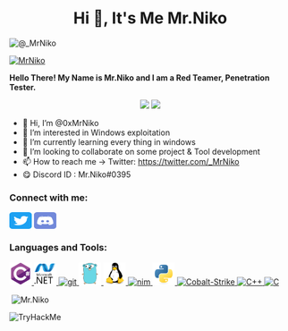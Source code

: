 <h1 align="center">Hi 👋, It's Me Mr.Niko</h1>

<p align="left"> <img src="https://komarev.com/ghpvc/?username=0xMrNiko&label=Profile%20views&color=0e75b6&style=for-the-badge&logoColor=ffffff&labelColor=1a1a1a&color=802000" alt="@_MrNiko" /> </p>

<p align="left"> <a href="https://github.com/ryo-ma/github-profile-trophy"><img src="https://github-profile-trophy.vercel.app/?username=0xMrNiko" alt="MrNiko" /></a> </p>

**Hello There! My Name is Mr.Niko and I am a Red Teamer, Penetration Tester.**

<p align="center">
    <a href="https://twitter.com/_MrNiko"><img src="https://img.shields.io/twitter/follow/_MrNiko?style=for-the-badge&logo=twitter&logoColor=ffffff&labelColor=1a1a1a&color=802000"></a>
    <a href="https://github.com/0xMrNiko"><img src="https://img.shields.io/github/followers/0xMrNiko?style=for-the-badge&logo=github&logoColor=ffffff&labelColor=1a1a1a&color=802000"></a>
</p>

- 👋 Hi, I’m @0xMrNiko
- 👀 I’m interested in Windows exploitation
- 🌱 I’m currently learning every thing in windows 
- 💞️ I’m looking to collaborate on some project & Tool development
- 📫 How to reach me -> Twitter: https://twitter.com/_MrNiko
- 😋 Discord ID : Mr.Niko#0395

<h3 align="left">Connect with me:</h3>
<p align="left">
<a href="https://twitter.com/_MrNiko" target="blank"><img align="center" src="https://github.com/edent/SuperTinyIcons/blob/master/images/svg/twitter.svg" alt="MrNiko" height="30" width="40" /></a>
<a href="https://discord.com/users/795326240285917234" target="blank"><img align="center" src="https://github.com/edent/SuperTinyIcons/blob/master/images/svg/discord.svg" alt="https://discord.com/invite/N52JqGb" height="30" width="40" /></a>

<!-- this is my github stats link to update the readme url: https://github-readme-stats.vercel.app/api?username=MRNIKO1&theme=blue-green-->

<h3 align="left">Languages and Tools:</h3>
  <a href="https://www.w3schools.com/cs/" target="_blank" rel="noreferrer"> <img src="https://raw.githubusercontent.com/devicons/devicon/master/icons/csharp/csharp-original.svg" alt="csharp" width="40" height="40"/> </a> <a href="https://dotnet.microsoft.com/" target="_blank" rel="noreferrer"> <img src="https://raw.githubusercontent.com/devicons/devicon/master/icons/dot-net/dot-net-original-wordmark.svg" alt="dotnet" width="40" height="40"/> </a> <a href="https://git-scm.com/" target="_blank" rel="noreferrer"> <img src="https://www.vectorlogo.zone/logos/git-scm/git-scm-icon.svg" alt="git" width="40" height="40"/> </a> <a href="https://golang.org" target="_blank" rel="noreferrer"> <img src="https://raw.githubusercontent.com/devicons/devicon/master/icons/go/go-original.svg" alt="go" width="40" height="40"/> </a> <a href="https://www.linux.org/" target="_blank" rel="noreferrer"> <img src="https://raw.githubusercontent.com/devicons/devicon/master/icons/linux/linux-original.svg" alt="linux" width="40" height="40"/> </a>  <a href="https://nim-lang.org/" target="_blank" rel="noreferrer"> <img src="https://www.vectorlogo.zone/logos/nim-lang/nim-lang-icon.svg" alt="nim" width="40" height="40"/> </a>  <a href="https://www.python.org" target="_blank" rel="noreferrer"> <img src="https://raw.githubusercontent.com/devicons/devicon/master/icons/python/python-original.svg" alt="python" width="40" height="40"/> </a> <a href="https://www.cobaltstrike.com/" target="_blank" rel="noreferrer"> <img src="https://i.ytimg.com/vi/75poanoxO9o/hqdefault.jpg" alt="Cobalt-Strike" width="50" height="40"/> </a> <a href="https://cplusplus.com/" target="_blank" rel="noreferrer"> <img src="https://upload.wikimedia.org/wikipedia/commons/1/18/ISO_C%2B%2B_Logo.svg" alt="C++" width="40" height="40"/> </a> <a href="https://www.cprogramming.com/" target="_blank" rel="noreferrer"> <img src="https://upload.wikimedia.org/wikipedia/commons/1/18/C_Programming_Language.svg" alt="C" width="40" height="40"/> </a>
  
<p>&nbsp;<img align="center" src="https://github-readme-stats.vercel.app/api?username=0xMrNiko&theme=blue-green" alt="Mr.Niko" /></p>

<img src="https://tryhackme-badges.s3.amazonaws.com/Mr.Niko.png" alt="TryHackMe">

